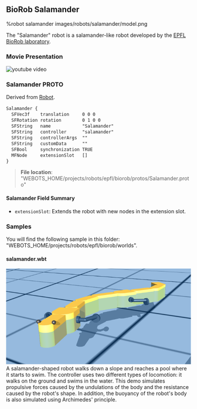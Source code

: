 ## BioRob Salamander

%robot salamander images/robots/salamander/model.png

The "Salamander" robot is a salamander-like robot developed by the [EPFL BioRob laboratory](https://biorob.epfl.ch/).

### Movie Presentation

![youtube video](https://www.youtube.com/watch?v=TrdNtrGOkWg)

### Salamander PROTO

Derived from [Robot](../reference/robot.md).

```
Salamander {
  SFVec3f    translation     0 0 0
  SFRotation rotation        0 1 0 0
  SFString   name            "Salamander"
  SFString   controller      "salamander"
  SFString   controllerArgs  ""
  SFString   customData      ""
  SFBool     synchronization TRUE
  MFNode     extensionSlot   []
}
```

> **File location**: "WEBOTS\_HOME/projects/robots/epfl/biorob/protos/Salamander.proto"

#### Salamander Field Summary

- `extensionSlot`: Extends the robot with new nodes in the extension slot.

### Samples

You will find the following sample in this folder: "WEBOTS\_HOME/projects/robots/epfl/biorob/worlds".

#### salamander.wbt

![salamander.wbt.png](images/robots/salamander/salamander.wbt.png) A salamander-shaped robot walks down a slope and reaches a pool where it starts to swim.
The controller uses two different types of locomotion: it walks on the ground and swims in the water.
This demo simulates propulsive forces caused by the undulations of the body and the resistance caused by the robot's shape.
In addition, the buoyancy of the robot's body is also simulated using Archimedes' principle.
